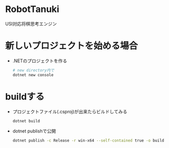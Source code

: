 # RobotTanuki
USI対応将棋思考エンジン

# 新しいプロジェクトを始める場合

- .NETのプロジェクトを作る
  ```bash
  # new directory内で
  dotnet new console
  ```
# buildする
- プロジェクトファイル(.csproj)が出来たらビルドしてみる
  ```bash
  dotnet build
  ```
- dotnet publishで公開
  ```bash
  dotnet publish -c Release -r win-x64 --self-contained true -o build
  ```